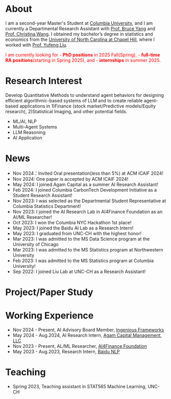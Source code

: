 About
====
I am a second-year Master's Student at [Columbia University](https://www.gsas.columbia.edu/), and I am currently a Departmental Research Assistant with [Prof. Bruce Yang](https://www.linkedin.com/in/brucehy/) and [Prof. Christina Wang](https://shanghai.nyu.edu/academics/faculty/directory/christina-dan-wang). I obtained my bachelor’s degree in statistics and economics from the [University of North Carolina at Chapel Hill](https://www.unc.edu/), where I worked with [Prof. Yufeng Liu](https://yfliu.web.unc.edu/). 

<span style="color:red;">I am currently looking for - **PhD positions** in 2025 Fall(Spring), - **full-time RA positions**(starting in Spring 2025), and - **internships** in summer 2025.</span>

Research Interest
====
Develop Quantitative Methods to understand agent behaviors for designing efficient algorithmic-based systems of LLM and to create reliable agent-based applications in 1)Finance (stock market/Predictive models/Equity research), 2)Statistical Imaging, and other potential fields.
- ML/AI, NLP
- Multi-Agent Systems
- LLM Reasoning
- AI Application

News
====
- Nov 2024：Invited Oral presentation(less than 5%) at ACM ICAIF 2024!
- Nov 2024: One paper is accepted by ACM ICAIF 2024!
- May 2024: I joined Agam Capital as a summer AI Research Assistant!
- Feb 2024: I joined Columbia CarbonTech Development Initiative as a Student Research Assistant!
- Nov 2023: I was selected as the Departmental Student Representative at Columbia Statistics Department!
- Nov 2023: I joined the AI Research Lab in AI4Finance Foundation as an AI/ML Researcher!
- Oct 2023: I won the Columbia NYC Hackathon 1st place!
- May 2023: I joined the Baidu AI Lab as a Research Intern!
- May 2023: I graduated from UNC-CH with the highest honor!
- Mar 2023: I was admitted to the MS Data Science program at the University of Chicago
- Mar 2023: I was admitted to the MS Statistics program at Northwestern University
- Feb 2023: I was admitted to the MS Statistics program at Columbia University!
- Sep 2022: I joined Liu Lab at UNC-CH as a Research Assistant!

Project/Paper Study
====


Working Experience
====
- Nov 2024 - Present, AI Advisory Board Member, [Ingenious Frameworks](https://gitlab.com/pleased/ingenious-framework)
- May 2024 - Aug.2024, AI Research Intern, [Agam Capital Management, LLC](https://www.agamcapital.com/)
- Nov 2023 - Present, AL/ML Researcher, [AI4Finance Foundation](https://github.com/AI4Finance-Foundation/FinGPT)
- May 2023 - Aug.2023, Research Intern, [Baidu NLP](https://nlp.baidu.com/homepage/index)

Teaching
====
- Spring 2023, Teaching assistant in STAT565 Machine Learning, UNC-CH
